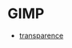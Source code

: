 # GIMP

- [transparence](https://doc.ubuntu-fr.org/tutoriel/comment_creer_un_gif_transparent_avec_gimp)